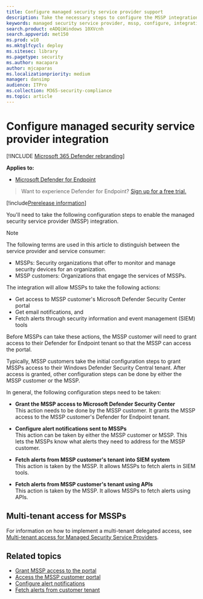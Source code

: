 ```yaml
---
title: Configure managed security service provider support
description: Take the necessary steps to configure the MSSP integration with Microsoft Defender ATP 
keywords: managed security service provider, mssp, configure, integration
search.product: eADQiWindows 10XVcnh
search.appverid: met150
ms.prod: w10
ms.mktglfcycl: deploy
ms.sitesec: library
ms.pagetype: security
ms.author: macapara
author: mjcaparas
ms.localizationpriority: medium
manager: dansimp
audience: ITPro
ms.collection: M365-security-compliance 
ms.topic: article
---
```


# Configure managed security service provider integration

[!INCLUDE [Microsoft 365 Defender rebranding](../../includes/microsoft-defender.md)]


**Applies to:**

- [Microsoft Defender for Endpoint](https://go.microsoft.com/fwlink/p/?linkid=2146631)

>Want to experience Defender for Endpoint? [Sign up for a free trial.](https://www.microsoft.com/microsoft-365/windows/microsoft-defender-atp?ocid=docs-mssp-support-abovefoldlink)
 

[!include[Prerelease information](../../includes/prerelease.md)]

You'll need to take the following configuration steps to enable the managed security service provider (MSSP) integration.

>[!NOTE]
>The following terms are used in this article to distinguish between the service provider and service consumer:
> - MSSPs: Security organizations that offer to monitor and manage security devices for an organization.
> - MSSP customers: Organizations that engage the services of MSSPs.

The integration will allow MSSPs to take the following actions:

- Get access to MSSP customer's Microsoft Defender Security Center portal
- Get email notifications, and 
- Fetch alerts through security information and event management (SIEM) tools

Before MSSPs can take these actions, the MSSP customer will need to grant access to their Defender for Endpoint tenant so that the MSSP can access the portal. 
 

Typically, MSSP customers take the initial configuration steps to grant MSSPs access to their Windows Defender Security Central tenant. After access is granted, other configuration steps can be done by either the MSSP customer or the MSSP.


In general, the following configuration steps need to be taken:


- **Grant the MSSP access to Microsoft Defender Security Center** <br>
This action needs to be done by the MSSP customer. It grants the MSSP access to the MSSP customer's Defender for Endpoint tenant.
 

- **Configure alert notifications sent to MSSPs** <br>
This action can be taken by either the MSSP customer or MSSP. This lets the MSSPs know what alerts they need to address for the MSSP customer.

- **Fetch alerts from MSSP customer's tenant into SIEM system** <br> 
This action is taken by the MSSP. It allows MSSPs to fetch alerts in SIEM tools.

- **Fetch alerts from MSSP customer's tenant using APIs** <br>
This action is taken by the MSSP. It allows MSSPs to fetch alerts using APIs.

## Multi-tenant access for MSSPs
For information on how to implement a multi-tenant delegated access, see [Multi-tenant access for Managed Security Service Providers](https://techcommunity.microsoft.com/t5/microsoft-defender-atp/multi-tenant-access-for-managed-security-service-providers/ba-p/1533440).



## Related topics
- [Grant MSSP access to the portal](grant-mssp-access.md)
- [Access the MSSP customer portal](access-mssp-portal.md)
- [Configure alert notifications](configure-mssp-notifications.md)
- [Fetch alerts from customer tenant](fetch-alerts-mssp.md)

